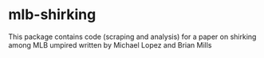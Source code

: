 # mlb-shirking

This package contains code (scraping and analysis) for a paper on shirking among MLB umpired written by Michael Lopez and Brian Mills
